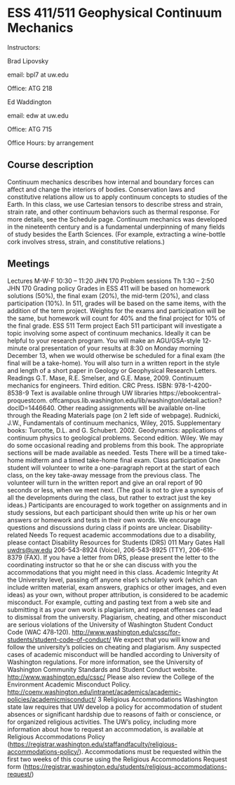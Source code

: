 # ESS 411/511 Geophysical Continuum Mechanics

Instructors:

Brad Lipovsky

email: bpl7 at uw.edu

Office: ATG 218

Ed Waddington

email: edw at uw.edu

Office: ATG 715

Office Hours: by arrangement

## Course description
Continuum mechanics describes how internal and boundary forces can affect and change the interiors of bodies. Conservation laws and constitutive relations allow us to apply continuum concepts to studies of the Earth. In this class, we use Cartesian tensors to describe stress and strain, strain rate, and other continuum behaviors such as thermal response. For more details, see the Schedule page. Continuum mechanics was developed in the nineteenth century and is a fundamental underpinning of many fields of study besides the Earth Sciences. (For example, extracting a wine-bottle cork involves stress, strain, and constitutive relations.)

## Meetings
Lectures M-W-F 10:30 – 11:20 JHN 170
Problem sessions Th 1:30 – 2:50 JHN 170
Grading policy
Grades in ESS 411 will be based on homework solutions (50%), the final exam (20%), the
mid-term (20%), and class participation (10%).
In 511, grades will be based on the same items, with the addition of the term project. Weights
for the exams and participation will be the same, but homework will count for 40% and the
final project for 10% of the final grade.
ESS 511 Term project
Each 511 participant will investigate a topic involving some aspect of continuum mechanics.
Ideally it can be helpful to your research program. You will make an AGU/GSA-style 12-
minute oral presentation of your results at 8:30 on Monday morning December 13, when we
would otherwise be scheduled for a final exam (the final will be a take-home). You will also
turn in a written report in the style and length of a short paper in Geology or Geophysical
Research Letters.
Readings
G.T. Mase, R.E. Smelser, and G.E. Mase, 2009. Continuum mechanics for engineers. Third
edition. CRC Press. ISBN: 978-1-4200-8538-9
Text is available online through UW libraries
https://ebookcentral-proquestcom.
offcampus.lib.washington.edu/lib/washington/detail.action?docID=1446640.
Other reading assignments will be available on-line through the Reading Materials page (on
2
left side of webpage).
Rudnicki, J.W., Fundamentals of continuum mechanics, Wiley, 2015.
Supplementary books:
Turcotte, D.L. and G. Schubert. 2002. Geodynamics: applications of continuum physics to
geological problems. Second edition. Wiley.
We may do some occasional reading and problems from this book. The appropriate sections
will be made available as needed.
Tests
There will be a timed take-home midterm and a timed take-home final exam.
Class participation
One student will volunteer to write a one-paragraph report at the start of each class, on the key
take-away message from the previous class. The volunteer will turn in the written report and
give an oral report of 90 seconds or less, when we meet next. (The goal is not to give a
synopsis of all the developments during the class, but rather to extract just the key ideas.)
Participants are encouraged to work together on assignments and in study sessions, but each
participant should then write up his or her own answers or homework and tests in their own
words.
We encourage questions and discussions during class if points are unclear.
Disability-related Needs
To request academic accommodations due to a disability, please contact Disability
Resources for Students (DRS) 011 Mary Gates Hall
uwdrs@uw.edu
206-543-8924 (Voice), 206-543-8925 (TTY), 206-616-8379 (FAX).
If you have a letter from DRS, please present the letter to the coordinating instructor so that
he or she can discuss with you the accommodations that you might need in this class.
Academic Integrity
At the University level, passing off anyone else’s scholarly work (which can include written
material, exam answers, graphics or other images, and even ideas) as your own, without
proper attribution, is considered to be academic misconduct. For example, cutting and
pasting text from a web site and submitting it as your own work is plagiarism, and repeat
offenses can lead to dismissal from the university.
Plagiarism, cheating, and other misconduct are serious violations of the University of
Washington Student Conduct Code (WAC 478‐120).
http://www.washington.edu/cssc/for-students/student-code-of-conduct/
We expect that you will know and follow the university’s policies on cheating and plagiarism.
Any suspected cases of academic misconduct will be handled according to University of
Washington regulations. For more information, see the University of Washington
Community Standards and Student Conduct website. http://www.washington.edu/cssc/
Please also review the College of the Environment Academic Misconduct Policy.
http://coenv.washington.edu/intranet/academics/academic-policies/academicmisconduct/
3
Religious Accommodations
Washington state law requires that UW develop a policy for accommodation of student
absences or significant hardship due to reasons of faith or conscience, or for organized
religious activities. The UW’s policy, including more information about how to request
an accommodation, is available at Religious Accommodations Policy
(https://registrar.washington.edu/staffandfaculty/religious-accommodations-policy/).
Accommodations must be requested within the first two weeks of this course using the
Religious Accommodations Request form
(https://registrar.washington.edu/students/religious-accommodations-request/)
